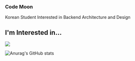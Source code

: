 ### Code Moon

Korean Student 
Interested in Backend Architecture and Design

## I'm Interested in...
<img src="https://img.shields.io/badge/#6DB33F-ECFAD1?style=flat-square&logo=Spring&logoColor=ECFAD1"/></a>

![Anurag's GitHub stats](https://github-readme-stats.vercel.app/api?username=moonwonki&show_icons=true&theme=github_dark)




<!--
**moonwonki/moonwonki** is a ✨ _special_ ✨ repository because its `README.md` (this file) appears on your GitHub profile.

Here are some ideas to get you started:

- 🔭 I’m currently working on ...
- 🌱 I’m currently learning ...
- 👯 I’m looking to collaborate on ...
- 🤔 I’m looking for help with ...
- 💬 Ask me about ...
- 📫 How to reach me: ...
- 😄 Pronouns: ...
- ⚡ Fun fact: ...
-->
